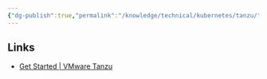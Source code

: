 ```yaml
---
{"dg-publish":true,"permalink":"/knowledge/technical/kubernetes/tanzu/","dgPassFrontmatter":true}
---
```


## Links
- [Get Started | VMware Tanzu](https://tanzu.vmware.com/get-started)
